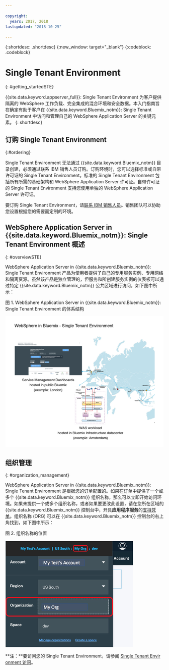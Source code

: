 ```yaml
---

copyright:
  years: 2017, 2018
lastupdated: "2018-10-25"

---
```


{:shortdesc: .shortdesc}
{:new_window: target="_blank"}
{:codeblock: .codeblock}

# Single Tenant Environment
{: #getting_startedSTE}

{{site.data.keyword.appserver_full}}: Single Tenant Environment 为客户提供隔离的 WebSphere 工作负载、完全集成的混合环境和安全数据。本入门指南旨在确定有助于客户在 {{site.data.keyword.Bluemix_notm}}: Single Tenant Environment 中访问和管理自己的 WebSphere Application Server 的关键元素。
{: shortdesc}

## 订购 Single Tenant Environment
{:#ordering}

Single Tenant Environment 无法通过 {{site.data.keyword.Bluemix_notm}} 目录创建，必须通过联系 IBM 销售人员订购。订购环境时，您可以选择标准或自带许可证的 Single Tenant Environment。标准的 Single Tenant Environment 包括所有所需的基础架构和 WebSphere Application Server 许可证。自带许可证的 Single Tenant Environment 支持您使用单独的 WebSphere Application Server 许可证。

要订购 Single Tenant Environment，请[联系 IBM 销售人员](reportingIssues.html#contacting-sales)。销售团队可以协助您设置根据您的需要而定制的环境。

## WebSphere Application Server in {{site.data.keyword.Bluemix_notm}}: Single Tenant Environment 概述
{: #overviewSTE}

WebSphere Application Server in {{site.data.keyword.Bluemix_notm}}: Single Tenant Environment 产品为使用者提供了自己的专用服务实例、专用网络和隔离资源。虽然该产品是独立管理的，但服务和所创建服务实例的仪表板可以通过特定 {{site.data.keyword.Bluemix_notm}} 公共区域进行访问，如下图中所示：

图 1. WebSphere Application Server in {{site.data.keyword.Bluemix_notm}}: Single Tenant Environment 的体系结构

![图 1. Single Tenant Environment 的体系结构](images/WASaaS.png)


## 组织管理
{: #organization_management}

WebSphere Application Server in {{site.data.keyword.Bluemix_notm}}: Single Tenant Environment 是根据您的订单配置的。如果在订单中提供了一个或多个 {{site.data.keyword.Bluemix_notm}} 组织名称，那么可以立即开始访问环境。如果未提供一个或多个组织名称，或者如果要更改此设置，请在您所在区域的 {{site.data.keyword.Bluemix_notm}} 控制台中，开具**应用程序服务**的[支持凭单](reportingIssues.html#reporting_issues)。组织名称 (ORG) 可以在 {{site.data.keyword.Bluemix_notm}} 控制台的右上角找到，如下图中所示：

图 2. 组织名称的位置

![图 2. 组织名称的位置](images/myORG.png)


**注：**要访问您的 Single Tenant Environment，请参阅 [Single Tenant Envir onment 访问](singleTenantAccess.html#singleTenantEnvironment)。
